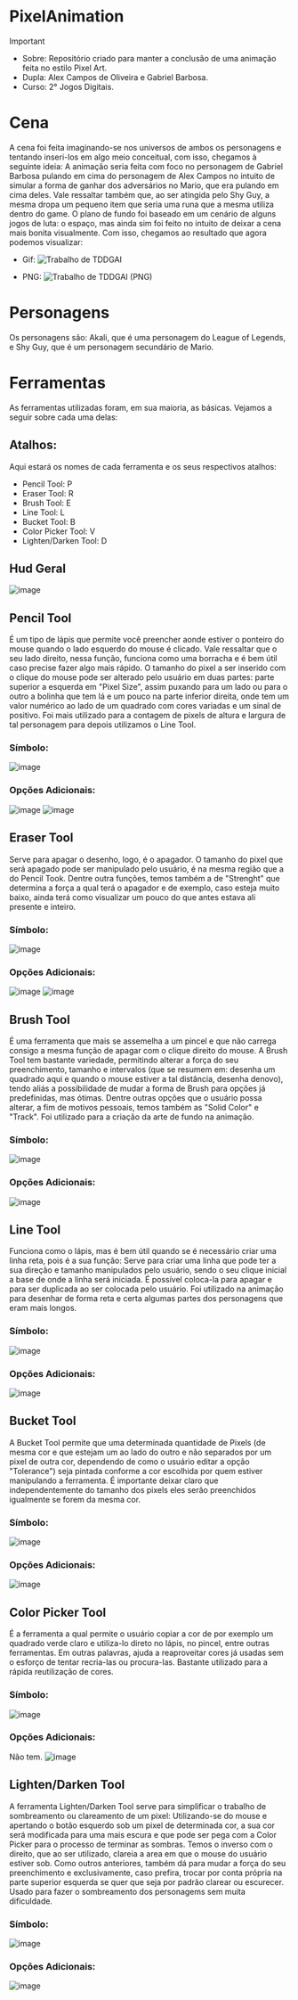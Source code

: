 # PixelAnimation
>[!Important]
>- Sobre: Repositório criado para manter a conclusão de uma animação feita no estilo Pixel Art.
>- Dupla: Alex Campos de Oliveira e Gabriel Barbosa.
>- Curso: 2° Jogos Digitais.

# Cena
 A cena foi feita imaginando-se nos universos de ambos os personagens e tentando inseri-los em algo meio conceitual, com isso, chegamos à seguinte ideia: A animação seria feita com foco no personagem de Gabriel Barbosa pulando em cima do personagem de Alex Campos no intuito de simular a forma de ganhar dos adversários no Mario, que era pulando em cima deles. Vale ressaltar também que, ao ser atingida pelo Shy Guy, a mesma dropa um pequeno item que seria uma runa que a mesma utiliza dentro do game. O plano de fundo foi baseado em um cenário de alguns jogos de luta: o espaço, mas ainda sim foi feito no intuito de deixar a cena mais bonita visualmente. Com isso, chegamos ao resultado que agora podemos visualizar:

* Gif:
![Trabalho de TDDGAI](https://github.com/Alex2024Campos/PixelAnimation/assets/160960774/bc61f3bc-40e3-4122-a51e-0aa5c2595e6b)

* PNG:
![Trabalho de TDDGAI (PNG)](https://github.com/Alex2024Campos/PixelAnimation/assets/160960774/1d7359d1-8316-402a-a9ff-9b7479c7ee3d)



# Personagens
 Os personagens são: Akali, que é uma personagem do League of Legends, e Shy Guy, que é um personagem secundário de Mario. 

# Ferramentas
 As ferramentas utilizadas foram, em sua maioria, as básicas. Vejamos a seguir sobre cada uma delas:

## Atalhos:
 Aqui estará os nomes de cada ferramenta e os seus respectivos atalhos:
- Pencil Tool: P
- Eraser Tool: R
- Brush Tool: E
- Line Tool: L
- Bucket Tool: B
- Color Picker Tool: V
- Lighten/Darken Tool: D


## Hud Geral
![image](https://github.com/Alex2024Campos/PixelAnimation/assets/160960774/dab03b53-8ddc-4bcf-b6f5-9bbcad2e178d)


## Pencil Tool
 É um tipo de lápis que permite você preencher aonde estiver o ponteiro do mouse quando o lado esquerdo do mouse é clicado. Vale ressaltar que o seu lado direito, nessa função, funciona como uma borracha e é bem útil caso precise fazer algo mais rápido. O tamanho do pixel a ser inserido com o clique do mouse pode ser alterado pelo usuário em duas partes: parte superior a esquerda em "Pixel Size", assim puxando para um lado ou para o outro a bolinha que tem lá e um pouco na parte inferior direita, onde tem um valor numérico ao lado de um quadrado com cores variadas e um sinal de positivo. Foi mais utilizado para a contagem de pixels de altura e largura de tal personagem para depois utilizamos o Line Tool.

### Símbolo:
![image](https://github.com/Alex2024Campos/PixelAnimation/assets/160960774/cb1e5946-08f2-45df-8fcb-0df9a3d341f2)

### Opções Adicionais:
![image](https://github.com/Alex2024Campos/PixelAnimation/assets/160960774/2b3ee3f7-2338-4509-aba6-0fb80d86fa73)
![image](https://github.com/Alex2024Campos/PixelAnimation/assets/160960774/e4d81a47-6009-4fd4-8eaa-919434d24cce)


## Eraser Tool
 Serve para apagar o desenho, logo, é o apagador. O tamanho do pixel que será apagado pode ser manipulado pelo usuário, é na mesma região que a do Pencil Took. Dentre outra funções, temos também a de "Strenght" que determina a força a qual terá o apagador e de exemplo, caso esteja muito baixo, ainda terá como visualizar um pouco do que antes estava ali presente e inteiro.

### Símbolo:
![image](https://github.com/Alex2024Campos/PixelAnimation/assets/160960774/467c7e5b-53a3-4baa-97bf-040698c36e0a)

### Opções Adicionais:
![image](https://github.com/Alex2024Campos/PixelAnimation/assets/160960774/be7c8abe-070a-454e-beb0-497c9236511b)
![image](https://github.com/Alex2024Campos/PixelAnimation/assets/160960774/3ac742ca-191a-43f3-9e48-8dddc4c60bee)

## Brush Tool
 É uma ferramenta que mais se assemelha a um pincel e que não carrega consigo a mesma função de apagar com o clique direito do mouse. A Brush Tool tem bastante variedade, permitindo alterar a força do seu preenchimento, tamanho e intervalos (que se resumem em: desenha um quadrado aqui e quando o mouse estiver a tal distância, desenha denovo), tendo aliás a possibilidade de mudar a forma de Brush para opções já predefinidas, mas ótimas. Dentre outras opções que o usuário possa alterar, a fim de motivos pessoais, temos também as "Solid Color" e "Track". Foi utilizado para a criação da arte de fundo na animação.

### Símbolo:
![image](https://github.com/Alex2024Campos/PixelAnimation/assets/160960774/e76fe9de-3668-497e-b8ac-73a369443cc0)

### Opções Adicionais:
![image](https://github.com/Alex2024Campos/PixelAnimation/assets/160960774/e74f288d-ac39-4f3e-9e0d-709699ba707c)


## Line Tool
 Funciona como o lápis, mas é bem útil quando se é necessário criar uma linha reta, pois é a sua função: Serve para criar uma linha que pode ter a sua direção e tamanho manipulados pelo usuário, sendo o seu clique inicial a base de onde a linha será iniciada. É possível coloca-la para apagar e para ser duplicada ao ser colocada pelo usuário. Foi utilizado na animação para desenhar de forma reta e certa algumas partes dos personagens que eram mais longos.

### Símbolo:
![image](https://github.com/Alex2024Campos/PixelAnimation/assets/160960774/10c1d174-47a1-4445-98ff-39a0e1e1f082)

### Opções Adicionais:
![image](https://github.com/Alex2024Campos/PixelAnimation/assets/160960774/7d32756e-4edb-4431-8f32-935d5889ddad)


## Bucket Tool
 A Bucket Tool permite que uma determinada quantidade de Pixels (de mesma cor e que estejam um ao lado do outro e não separados por um pixel de outra cor, dependendo de como o usuário editar a opção "Tolerance") seja pintada conforme a cor escolhida por quem estiver manipulando a ferramenta. É importante deixar claro que independentemente do tamanho dos pixels eles serão preenchidos igualmente se forem da mesma cor.

### Símbolo:
![image](https://github.com/Alex2024Campos/PixelAnimation/assets/160960774/540f3e1a-2fd6-4f66-a159-b02c1f55f1a6)

### Opções Adicionais:
![image](https://github.com/Alex2024Campos/PixelAnimation/assets/160960774/65550ba6-09ec-4efb-b5b4-6cdca6bec81f)


## Color Picker Tool
 É a ferramenta a qual permite o usuário copiar a cor de por exemplo um quadrado verde claro e utiliza-lo direto no lápis, no pincel, entre outras ferramentas. Em outras palavras, ajuda a reaproveitar cores já usadas sem o esforço de tentar recria-las ou procura-las. Bastante utilizado para a rápida reutilização de cores.

### Símbolo:
![image](https://github.com/Alex2024Campos/PixelAnimation/assets/160960774/1bf619d5-8f75-4835-978c-564963a4f871)

### Opções Adicionais:
Não tem.
![image](https://github.com/Alex2024Campos/PixelAnimation/assets/160960774/47ea3432-2b92-4e69-8ca9-40eebef7cd93)


## Lighten/Darken Tool
 A ferramenta Lighten/Darken Tool serve para simplificar o trabalho de sombreamento ou clareamento de um pixel: Utilizando-se do mouse e apertando o botão esquerdo sob um pixel de determinada cor, a sua cor será modificada para uma mais escura e que pode ser pega com a Color Picker para o processo de terminar as sombras. Temos o inverso com o direito, que ao ser utilizado, clareia a area em que o mouse do usuário estiver sob. Como outros anteriores, também dá para mudar a força do seu preenchimento e exclusivamente, caso prefira, trocar por conta própria na parte superior esquerda se quer que seja por padrão clarear ou escurecer. Usado para fazer o sombreamento dos personagems sem muita dificuldade.

 ### Símbolo:
![image](https://github.com/Alex2024Campos/PixelAnimation/assets/160960774/ce3c2553-56ec-48f5-9156-860d8377c75b)

 ### Opções Adicionais:
![image](https://github.com/Alex2024Campos/PixelAnimation/assets/160960774/aa677a21-6c80-42a0-94da-db1573bd15e3)



